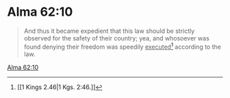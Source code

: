 # Alma 62:10

> And thus it became expedient that this law should be strictly observed for the safety of their country; yea, and whosoever was found denying their freedom was speedily <u>executed</u>[^a] according to the law.

[Alma 62:10](https://www.churchofjesuschrist.org/study/scriptures/bofm/alma/62?lang=eng&id=p10#p10)


[^a]: [[1 Kings 2.46|1 Kgs. 2:46.]]
